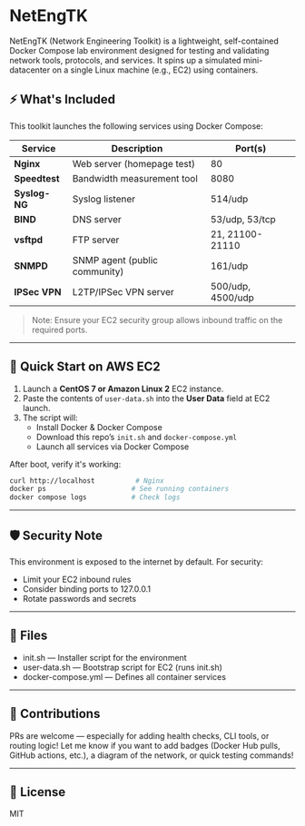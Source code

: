 # NetEngTK

NetEngTK (Network Engineering Toolkit) is a lightweight, self-contained Docker Compose lab environment designed for testing and validating network tools, protocols, and services. It spins up a simulated mini-datacenter on a single Linux machine (e.g., EC2) using containers.

## ⚡ What's Included

This toolkit launches the following services using Docker Compose:

| Service     | Description                       | Port(s)        |
|-------------|-----------------------------------|----------------|
| **Nginx**    | Web server (homepage test)        | 80             |
| **Speedtest**| Bandwidth measurement tool        | 8080           |
| **Syslog-NG**| Syslog listener                   | 514/udp        |
| **BIND**     | DNS server                        | 53/udp, 53/tcp |
| **vsftpd**   | FTP server                        | 21, 21100-21110 |
| **SNMPD**    | SNMP agent (public community)     | 161/udp        |
| **IPSec VPN**| L2TP/IPSec VPN server             | 500/udp, 4500/udp |

> Note: Ensure your EC2 security group allows inbound traffic on the required ports.

---

## 🚀 Quick Start on AWS EC2

1. Launch a **CentOS 7 or Amazon Linux 2** EC2 instance.
2. Paste the contents of `user-data.sh` into the **User Data** field at EC2 launch.
3. The script will:
   - Install Docker & Docker Compose
   - Download this repo’s `init.sh` and `docker-compose.yml`
   - Launch all services via Docker Compose

After boot, verify it's working:

```bash
curl http://localhost          # Nginx
docker ps                     # See running containers
docker compose logs           # Check logs
```
---

## 🛡 Security Note
This environment is exposed to the internet by default. For security:
* Limit your EC2 inbound rules
* Consider binding ports to 127.0.0.1
* Rotate passwords and secrets

---

## 📁 Files
* init.sh — Installer script for the environment
* user-data.sh — Bootstrap script for EC2 (runs init.sh)
* docker-compose.yml — Defines all container services

---

## 🧪 Contributions
PRs are welcome — especially for adding health checks, CLI tools, or routing logic!
Let me know if you want to add badges (Docker Hub pulls, GitHub actions, etc.), a diagram of the network, or quick testing commands!

---

## 📜 License
MIT
